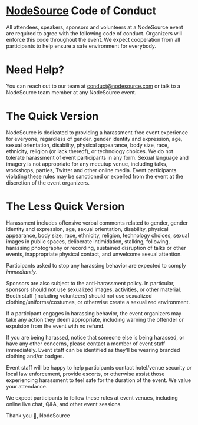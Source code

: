 # [NodeSource](https://nodesource.com) Code of Conduct

All attendees, speakers, sponsors and volunteers at a NodeSource event are required to agree with the following code of conduct. Organizers will enforce this code throughout the event. We expect cooperation from all participants to help ensure a safe environment for everybody.

# Need Help?

You can reach out to our team at conduct@nodesource.com or talk to a NodeSource team member at any NodeSource event.

# The Quick Version

NodeSource is dedicated to providing a harassment-free event experience for everyone, regardless of gender, gender identity and expression, age, sexual orientation, disability, physical appearance, body size, race, ethnicity, religion (or lack thereof), or technology choices. We do not tolerate harassment of event participants in any form. Sexual language and imagery is not appropriate for any meeutup venue, including talks, workshops, parties, Twitter and other online media. Event participants violating these rules may be sanctioned or expelled from the event at the discretion of the event organizers.

# The Less Quick Version

Harassment includes offensive verbal comments related to gender, gender identity and expression, age, sexual orientation, disability, physical appearance, body size, race, ethnicity, religion, technology choices, sexual images in public spaces, deliberate intimidation, stalking, following, harassing photography or recording, sustained disruption of talks or other events, inappropriate physical contact, and unwelcome sexual attention.

Participants asked to stop any harassing behavior are expected to comply _immediately_.

Sponsors are also subject to the anti-harassment policy. In particular, sponsors should not use sexualized images, activities, or other material. Booth staff (including volunteers) should not use sexualized clothing/uniforms/costumes, or otherwise create a sexualized environment.

If a participant engages in harassing behavior, the event organizers may take any action they deem appropriate, including warning the offender or expulsion from the event with no refund.

If you are being harassed, notice that someone else is being harassed, or have any other concerns, please contact a member of event staff immediately. Event staff can be identified as they'll be wearing branded clothing and/or badges.

Event staff will be happy to help participants contact hotel/venue security or local law enforcement, provide escorts, or otherwise assist those experiencing harassment to feel safe for the duration of the event. We value your attendance.

We expect participants to follow these rules at event venues, including online live chat, Q&A, and other event sessions.

Thank you 🙏,
NodeSource
